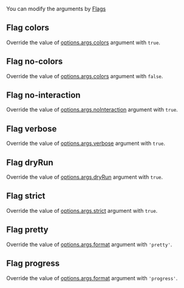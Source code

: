 You can modify the arguments by [Flags](http://gruntjs.com/api/inside-tasks#this.flags)


## Flag colors

Override the value of [options.args.colors](#optionsargscolors) argument with `true`.


## Flag no-colors

Override the value of [options.args.colors](#optionsargscolors) argument with `false`.


## Flag no-interaction

Override the value of [options.args.noInteraction](#optionsargsnointeraction) argument with `true`.


## Flag verbose

Override the value of [options.args.verbose](#optionsargsverbose) argument with `true`.


## Flag dryRun

Override the value of [options.args.dryRun](#optionsargsdryrun) argument with `true`.


## Flag strict

Override the value of [options.args.strict](#optionsargsstrict) argument with `true`.


## Flag pretty

Override the value of [options.args.format](#optionsargsformat) argument with `'pretty'`.


## Flag progress

Override the value of [options.args.format](#optionsargsformat) argument with `'progress'`.
